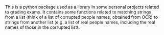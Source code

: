 This is a python package used as a library in some personal projects related to grading exams. It contains some functions related to matching strings from a list (think of a list of corrupted people names, obtained from OCR) to strings from another list (e.g. a list of real people names, including the real names of those in the corrupted list).